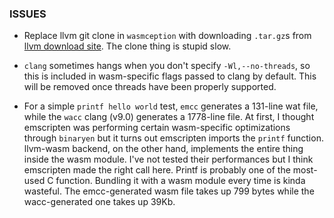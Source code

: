 ### ISSUES
- Replace llvm git clone in `wasmception` with downloading `.tar.gz`s from [llvm download site](https://releases.llvm.org/download.html). The clone thing is stupid slow.

- `clang` sometimes hangs when you don't specify `-Wl,--no-threads`, so this is included in wasm-specific flags passed to clang by default. This will be removed once threads have been properly supported.

- For a simple `printf hello world` test, `emcc` generates a 131-line wat file, while the `wacc` clang (v9.0) generates a 1778-line file. At first, I thought emscripten was performing certain wasm-specific optimizations through `binaryen` but it turns out emscripten imports the `printf` function. llvm-wasm backend, on the other hand, implements the entire thing inside the wasm module. I've not tested their performances but I think emscripten made the right call here. Printf is probably one of the most-used C function. Bundling it with a wasm module every time is kinda wasteful.
The emcc-generated wasm file takes up 799 bytes while the wacc-generated one takes up 39Kb.
